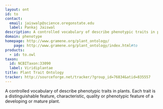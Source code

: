 ```yaml
---
layout: ont
id: to
contact: 
  email: jaiswalp@science.oregonstate.edu
  label: Pankaj Jaiswal
description: A controlled vocabulary of describe phenotypic traits in plants. Each trait is a distinguishable feature, characteristic, quality or phenotypic feature of a developing or mature plant.
domain: phenotype
homepage: http://www.gramene.org/plant_ontology/
    page: http://www.gramene.org/plant_ontology/index.html#to
products: 
  - id: to.owl
taxon: 
  id: NCBITaxon:33090
  label: Viridiplantae
title: Plant Trait Ontology
tracker: http://sourceforge.net/tracker/?group_id=76834&atid=835557
---
```


A controlled vocabulary of describe phenotypic traits in plants. Each trait is a distinguishable feature, characteristic, quality or phenotypic feature of a developing or mature plant.